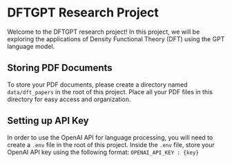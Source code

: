 # DFTGPT Research Project

Welcome to the DFTGPT research project! In this project, we will be exploring the applications of Density Functional Theory (DFT) using the GPT language model.

## Storing PDF Documents

To store your PDF documents, please create a directory named `data/dft_papers` in the root of this project. Place all your PDF files in this directory for easy access and organization.

## Setting up API Key

In order to use the OpenAI API for language processing, you will need to create a `.env` file in the root of this project. Inside the `.env` file, store your OpenAI API key using the following format: `OPENAI_API_KEY : {key}`

